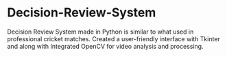 # Decision-Review-System
Decision Review System made in Python is similar to what used in professional cricket matches. Created a user-friendly interface with Tkinter and along with Integrated OpenCV for video analysis and processing.
